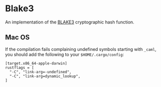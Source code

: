 # Blake3

An implementation of the [BLAKE3](https://github.com/BLAKE3-team/BLAKE3/) cryptographic hash function.

## Mac OS

If the compilation fails complaining undefined symbols starting with `_caml`, you should add the following to your `$HOME/.cargo/config`:

```
[target.x86_64-apple-darwin]
rustflags = [
  "-C", "link-arg=-undefined",
  "-C", "link-arg=dynamic_lookup",
]
```
